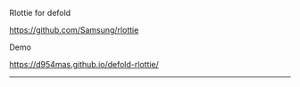 Rlottie for defold

https://github.com/Samsung/rlottie

Demo

https://d954mas.github.io/defold-rlottie/

---
